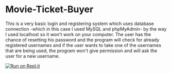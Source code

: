 # Movie-Ticket-Buyer
This is a very basic login and registering system which uses database connection -which in this case I used MySQL and phpMyAdmin- by the way I used localhost so it won't work on your computer.
The user has the chance of resetting his password and the program will check for already registered usernames and if the user wants to
take one of the usernames that are being used, the program won't give permission and will ask the user for a new username.

[![Run on Repl.it](https://repl.it/badge/github/xAssasinSoulx/Movie-Ticket-Buyer)](https://repl.it/github/xAssasinSoulx/Movie-Ticket-Buyer)
